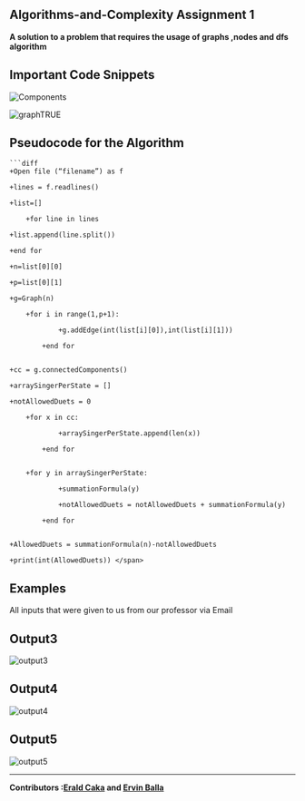 ## Algorithms-and-Complexity Assignment 1

<strong>A solution to a problem that requires the usage of graphs ,nodes and dfs algorithm</strong>

Important Code Snippets
----
![Components](https://user-images.githubusercontent.com/96385473/171694898-37da4e67-fd30-4ad4-97c1-6c5516a2f3c0.png)

![graphTRUE](https://user-images.githubusercontent.com/96385473/171694466-f4f1ab51-7912-44f2-98f5-8e7566e14daf.png)



Pseudocode for the Algorithm
-
	```diff
	+Open file (“filename”) as f

	+lines = f.readlines()

	+list=[]

        +for line in lines

	+list.append(line.split())
	
	+end for

	+n=list[0][0]

	+p=list[0][1]

	+g=Graph(n)

		+for i in range(1,p+1):

        		+g.addEdge(int(list[i][0]),int(list[i][1]))
	
			+end for
			

	+cc = g.connectedComponents()

	+arraySingerPerState = []

	+notAllowedDuets = 0

		+for x in cc:

        		+arraySingerPerState.append(len(x))
	
			+end for
			

		+for y in arraySingerPerState:

        		+summationFormula(y)
		
        		+notAllowedDuets = notAllowedDuets + summationFormula(y)
		
			+end for
			

	+AllowedDuets = summationFormula(n)-notAllowedDuets

	+print(int(AllowedDuets)) </span>
	
	


Examples
-
All inputs that were given to us from our professor via Email

Output3
---

![output3](https://user-images.githubusercontent.com/96385473/171833011-9ffb2ffb-39c4-4f94-9f62-acd48bb75036.png)


Output4
-
![output4](https://user-images.githubusercontent.com/96385473/171832342-1e1ce98d-fa20-4e55-bcb3-33e315bf41cf.png)


Output5
-
![output5](https://user-images.githubusercontent.com/96385473/171832140-27589112-ffc2-4c1e-83c6-404a2d3e684b.png)

--------
<strong>Contributors :[Erald Caka](https://github.com/HidekiNatsumi) and [Ervin Balla](https://github.com/ViniCS2001)</strong>

